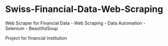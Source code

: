 # Swiss-Financial-Data-Web-Scraping
Web Scraper for Financial Data - Web Scraping - Data Automation - Selenium - BeautifulSoup


Project for financial institution

